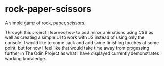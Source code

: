 # rock-paper-scissors
A simple game of rock, paper, scissors.


Through this project I learned how to add minor animations using CSS as well as creating a simple UI to work with JS
instead of using only the console. I would like to come back and add some finishing touches at some point, but for now I feel like that would take time away from progessing further in The Odin Project as what I have displayed currently demonstrates working knowledge.

